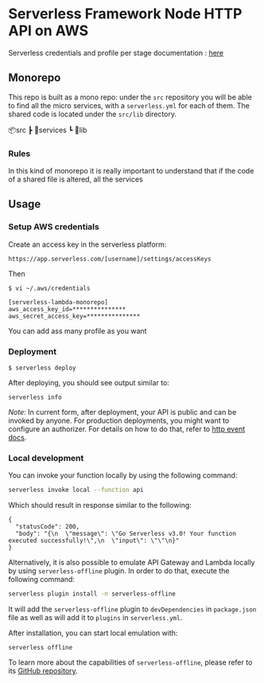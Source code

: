 # Serverless Framework Node HTTP API on AWS

Serverless credentials and profile per stage documentation : [here](https://www.serverless.com/framework/docs/providers/aws/guide/credentials#using-aws-access-keys)

## Monorepo

This repo is built as a mono repo: under the `src` repository you will be able to find all the micro services, with a `serverless.yml` for each of them. The shared code is located under the `src/lib` directory.

📦src
 ┣ 📂services
 ┗ 📂lib

### Rules

In this kind of monorepo it is really important to understand that if the code of a shared file is altered, all the services 

## Usage

### Setup AWS credentials

Create an access key in the serverless platform:
````
https://app.serverless.com/[username]/settings/accessKeys
````

Then
```
$ vi ~/.aws/credentials

[serverless-lambda-monorepo]
aws_access_key_id=***************
aws_secret_access_key=***************
```

You can add ass many profile as you want

### Deployment

```
$ serverless deploy
```

After deploying, you should see output similar to:

```
serverless info
```

_Note_: In current form, after deployment, your API is public and can be invoked by anyone. For production deployments, you might want to configure an authorizer. For details on how to do that, refer to [http event docs](https://www.serverless.com/framework/docs/providers/aws/events/apigateway/).

### Local development

You can invoke your function locally by using the following command:

```bash
serverless invoke local --function api
```

Which should result in response similar to the following:

```
{
  "statusCode": 200,
  "body": "{\n  \"message\": \"Go Serverless v3.0! Your function executed successfully!\",\n  \"input\": \"\"\n}"
}
```


Alternatively, it is also possible to emulate API Gateway and Lambda locally by using `serverless-offline` plugin. In order to do that, execute the following command:

```bash
serverless plugin install -n serverless-offline
```

It will add the `serverless-offline` plugin to `devDependencies` in `package.json` file as well as will add it to `plugins` in `serverless.yml`.

After installation, you can start local emulation with:

```
serverless offline
```

To learn more about the capabilities of `serverless-offline`, please refer to its [GitHub repository](https://github.com/dherault/serverless-offline).
